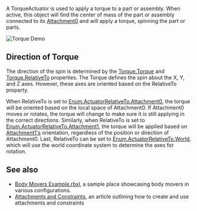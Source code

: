 A TorqueActuator is used to apply a torque to a part or assembly. When active, this object will find the center of mass of the part or assembly connected to its [Attachment0](https://developer.roblox.com/en-us/api-reference/property/Constraint/Attachment0) and will apply a torque, spinning the part or parts.

![Torque Demo](https://developer.roblox.com/assets/blt9aa3f798a7e9af47/TorqueDemo.gif)

Direction of Torque
-------------------

The direction of the spin is determined by the [Torque.Torque](https://developer.roblox.com/en-us/api-reference/property/Torque/Torque) and [Torque.RelativeTo](https://developer.roblox.com/en-us/api-reference/property/Torque/RelativeTo) properties. The Torque defines the spin about the X, Y, and Z axes. However, these axes are oriented based on the RelativeTo property.

When RelativeTo is set to [Enum.ActuatorRelativeTo.Attachment0](https://developer.roblox.com/en-us/api-reference/enum/ActuatorRelativeTo), the torque will be oriented based on the local space of Attachment0. If Attachment0 moves or rotates, the torque will change to make sure it is still applying in the correct directions. Similarly, when RelativeTo is set to [Enum.ActuatorRelativeTo.Attachment1](https://developer.roblox.com/en-us/api-reference/enum/ActuatorRelativeTo), the torque will be applied based on [Attachment1's](https://developer.roblox.com/en-us/api-reference/property/Constraint/Attachment1) orientation, regardless of the position or direction of Attachment0. Last, RelativeTo can be set to [Enum.ActuatorRelativeTo.World](https://developer.roblox.com/en-us/api-reference/enum/ActuatorRelativeTo), which will use the world coordinate system to determine the axes for rotation.

See also
--------

*   [Body Movers Example.rbxl](https://doy2mn9upadnk.cloudfront.net/uploads/default/original/3X/e/1/e17a844750802035b24f68ddcbd83f6312b8f1d6.rbxl), a sample place showcasing body movers in various configurations.
*   [Attachments and Constraints](https://developer.roblox.com/articles/Constraints), an article outlining how to create and use attachments and constraints